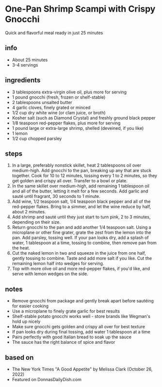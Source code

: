 # One-Pan Shrimp Scampi with Crispy Gnocchi
Quick and flavorful meal ready in just 25 minutes

## info  
* About 25 minutes  
* 3-4 servings  

## ingredients
* 3 tablespoons extra-virgin olive oil, plus more for serving
* 1 pound gnocchi (fresh, frozen or shelf-stable)
* 2 tablespoons unsalted butter
* 4 garlic cloves, finely grated or minced
* 1/2 cup dry white wine (or clam juice, or broth)
* Kosher salt (such as Diamond Crystal) and freshly ground black pepper
* 1/8 teaspoon red-pepper flakes, plus more for serving
* 1 pound large or extra-large shrimp, shelled (deveined, if you like)
* 1 lemon
* 1/2 cup chopped parsley

## steps  
1. In a large, preferably nonstick skillet, heat 2 tablespoons oil over medium-high. Add gnocchi to the pan, breaking up any that are stuck together. Cook for 10 to 12 minutes, tossing every 1 to 2 minutes, so they get golden and crispy all over. Transfer to a bowl or plate.
2. In the same skillet over medium-high, add remaining 1 tablespoon oil and all of the butter, letting it melt for a few seconds. Add garlic and sauté until fragrant, 30 seconds to 1 minute.
3. Add wine, 1/2 teaspoon salt, 1/4 teaspoon black pepper and all of the red-pepper flakes. Bring to a simmer, and let the wine reduce by half, about 2 minutes.
4. Add shrimp and sauté until they just start to turn pink, 2 to 3 minutes, depending on their size.
5. Return gnocchi to the pan and add another 1/4 teaspoon salt. Using a microplane or other fine grater, grate the zest from the lemon into the pan. Add parsley, tossing well. If your pan looks dry, add a splash of water, 1 tablespoon at a time, tossing to combine, then remove pan from the heat.
6. Cut the naked lemon in two and squeeze in the juice from one half, gently tossing to combine. Taste and add more salt if you like. Cut the remaining lemon half into wedges for serving.
7. Top with more olive oil and more red-pepper flakes, if you'd like, and serve with lemon wedges on the side.

## notes  
* Remove gnocchi from package and gently break apart before sautéing for easier cooking
* Use a microplane to finely grate garlic for best results
* Shelf-stable potato gnocchi works well - store brands like Wegman's hold up nicely
* Make sure gnocchi gets golden and crispy all over for best texture
* If pan looks dry during final tossing, add water 1 tablespoon at a time
* Pairs perfectly with good Italian bread to soak up the sauce
* The sauce has the right balance of spice and flavor

## based on  
* The New York Times "A Good Appetite" by Melissa Clark (October 26, 2022)
* Featured on DonnasDailyDish.com